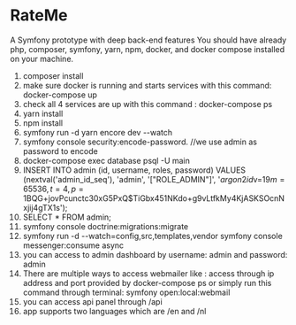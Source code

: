 # RateMe
A Symfony prototype with deep back-end features
You should have already php, composer, symfony, yarn, npm, docker, and docker compose installed on your machine.

1. composer install
2. make sure docker is running and starts services with this command: docker-compose up
3. check all 4 services are up with this command : docker-compose ps
4. yarn install
5. npm install
6. symfony run -d yarn encore dev --watch
7. symfony console security:encode-password. //we use admin as password to encode
8. docker-compose exec database psql -U main 
9. INSERT INTO admin (id, username, roles, password)  VALUES (nextval('admin_id_seq'), 'admin', '["ROLE_ADMIN"]',  '$argon2id$v=19$m=65536,t=4,p=1$BQG+jovPcunctc30xG5PxQ$TiGbx451NKdo+g9vLtfkMy4KjASKSOcnNxjij4gTX1s');
10. SELECT * FROM admin;
11. symfony console doctrine:migrations:migrate
12. symfony run -d --watch=config,src,templates,vendor symfony console messenger:consume async
13. you can access to admin dashboard by username: admin and password: admin
14. There are multiple ways to access webmailer like : access through ip address and port provided by docker-compose ps or simply run this command through terminal: symfony open:local:webmail
15. you can access api panel through /api 
16. app supports two languages which are /en and /nl


